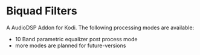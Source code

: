 # Biquad Filters
A AudioDSP Addon for Kodi. 
The following processing modes are available:
- 10 Band parametric equalizer post process mode
- more modes are planned for future-versions
